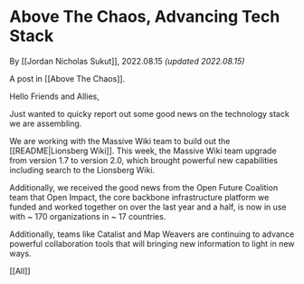 # Above The Chaos,  Advancing Tech Stack
By [[Jordan Nicholas Sukut]], 2022.08.15 _(updated 2022.08.15)_

A post in [[Above The Chaos]].

Hello Friends and Allies, 

Just wanted to quicky report out some good news on the technology stack we are assembling. 

We are working with the Massive Wiki team to build out the  [[README|Lionsberg Wiki]]. This week, the Massive Wiki team upgrade from version 1.7 to version 2.0, which brought powerful new capabilities including search to the Lionsberg Wiki. 

Additionally, we received the good news from the Open Future Coalition team that Open Impact, the core backbone infrastructure platform we funded and worked together on over the last year and a half, is now in use with ~ 170 organizations in ~ 17 countries. 

Additionally, teams like Catalist and Map Weavers are continuing to advance powerful collaboration tools that will bringing new information to light in new ways. 

[[All]] 
